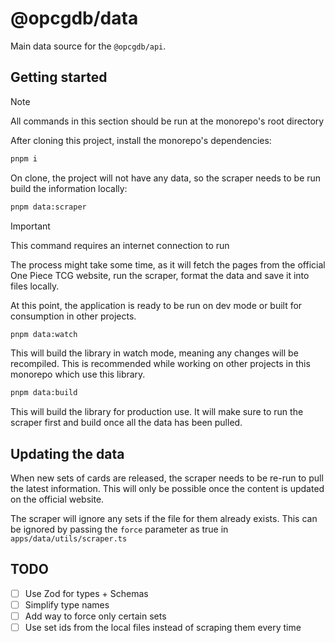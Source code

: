 # @opcgdb/data

Main data source for the `@opcgdb/api`.

## Getting started

> [!NOTE]
> All commands in this section should be run at the monorepo's root directory

After cloning this project, install the monorepo's dependencies:

```bash
pnpm i
```

On clone, the project will not have any data, so the scraper needs to be run build the information locally:

```bash
pnpm data:scraper
```

> [!IMPORTANT]
> This command requires an internet connection to run

The process might take some time, as it will fetch the pages from the official One Piece TCG website, run the scraper, format the data and save it into files locally.

At this point, the application is ready to be run on dev mode or built for consumption in other projects.

```bash
pnpm data:watch
```

This will build the library in watch mode, meaning any changes will be recompiled. This is recommended while working on other projects in this monorepo which use this library.

```bash
pnpm data:build
```

This will build the library for production use. It will make sure to run the scraper first and build once all the data has been pulled.

## Updating the data

When new sets of cards are released, the scraper needs to be re-run to pull the latest information. This will only be possible once the content is updated on the official website.

The scraper will ignore any sets if the file for them already exists. This can be ignored by passing the `force` parameter as true in `apps/data/utils/scraper.ts`

## TODO

- [ ] Use Zod for types + Schemas
- [ ] Simplify type names
- [ ] Add way to force only certain sets
- [ ] Use set ids from the local files instead of scraping them every time
